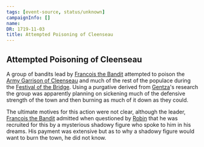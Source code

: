 ```yaml
---
tags: [event-source, status/unknown]
campaignInfo: []
name:
DR: 1719-11-03
title: Attempted Poisoning of Cleenseau
---
```


## Attempted Poisoning of Cleenseau
A group of bandits lead by [Francois the Bandit](<../../../../people/sembarans/francois-the-bandit.md>) attempted to poison the [Army Garrison of Cleenseau](<../../../../groups/sembaran-army/army-garrison-of-cleenseau.md>) and much of the rest of the populace during the [Festival of the Bridge](<../../../../time/holidays-and-festivals/festival-of-the-bridge.md>). Using a purgative derived from [Gentza](<../../../../people/lizardfolk/gentza.md>)'s research the group was apparently planning on sickening much of the defensive strength of the town and then burning as much of it down as they could.

The ultimate motives for this action were not clear, although the leader, [Francois the Bandit](<../../../../people/sembarans/francois-the-bandit.md>) admitted when questioned by [Robin](<../../../../people/pcs/cleenseau/robin-of-abenfyrd.md>) that he was recruited for this by a mysterious shadowy figure who spoke to him in his dreams. His payment was extensive but as to why a shadowy figure would want to burn the town, he did not know.